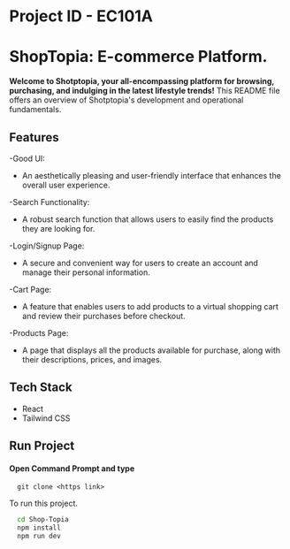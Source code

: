 # Project ID - EC101A

<!-- # Project ID - EC102A

# Hacking Guide for Shop-Topia 😎

## .Shop-Topia 🤞

It is an E-Commerce Website made with React js 😊


## How to setup it on your device ?? 🤔

### 🤞 Step 1

Click on Fork and rename it as

#### TeamName_ProjectID
### 🤞 Step 2
Copy the https link from Code Section

#### Open Command Prompt and type

```http
  cd desktop
  git clone <https link>
```
Now the project is on your desktop now open it with your code editor
### 🤞 step 3
open terminal on the project and type
```http
  cd Shop-Topia
  npm i
  npm Start
```
now you are got to go for hacking !!


## 😒 What You are  able to change?
1. Given Colors
2. Logo
3. Landing page Image
4. Landing Text Design
5. Make it a single page on scroll or multipage as you wish




## 👌 Ask your doubt on Discord

[Click Here](https://discord.com/invite/8qJBt5pby5)  👈👈 -->

# ShopTopia: E-commerce Platform.

**Welcome to Shotptopia, your all-encompassing platform for browsing, purchasing, and indulging in the latest lifestyle trends!** This README file offers an overview of Shotptopia's development and operational fundamentals.

## Features

-Good UI:

- An aesthetically pleasing and user-friendly interface that enhances the overall user experience.

-Search Functionality:

- A robust search function that allows users to easily find the products they are looking for.

-Login/Signup Page:

- A secure and convenient way for users to create an account and manage their personal information.

-Cart Page:

- A feature that enables users to add products to a virtual shopping cart and review their purchases before checkout.

-Products Page:

- A page that displays all the products available for purchase, along with their descriptions, prices, and images.

## Tech Stack

- React
- Tailwind CSS

## Run Project

#### Open Command Prompt and type

```http
  git clone <https link>
```

To run this project.

```bash
  cd Shop-Topia
  npm install
  npm run dev
```

